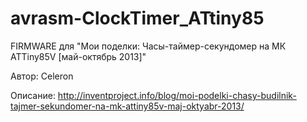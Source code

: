 avrasm-ClockTimer_ATtiny85
===================

FIRMWARE для "Мои поделки: Часы-таймер-секундомер на МК ATTiny85V [май-октябрь 2013]"

Автор: Celeron

Описание: http://inventproject.info/blog/moi-podelki-chasy-budilnik-tajmer-sekundomer-na-mk-attiny85v-maj-oktyabr-2013/
